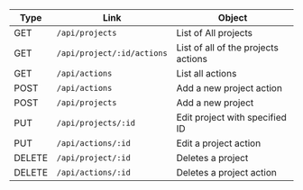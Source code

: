 | Type        | Link                          | Object                              |
| ----------- | ------------------------------| ----------------------------------- |
| GET         | `/api/projects`               | List of All projects
| GET         | `/api/project/:id/actions`    | List of all of the projects actions
| GET         | `/api/actions`                | List all actions
| POST        | `/api/actions`                | Add a new project action
| POST        | `/api/projects`               | Add a new project
| PUT         | `/api/projects/:id`           | Edit project with specified ID
| PUT         | `/api/actions/:id`            | Edit a project action
| DELETE      | `/api/project/:id`            | Deletes a project
| DELETE      | `/api/actions/:id`            | Deletes a project action
